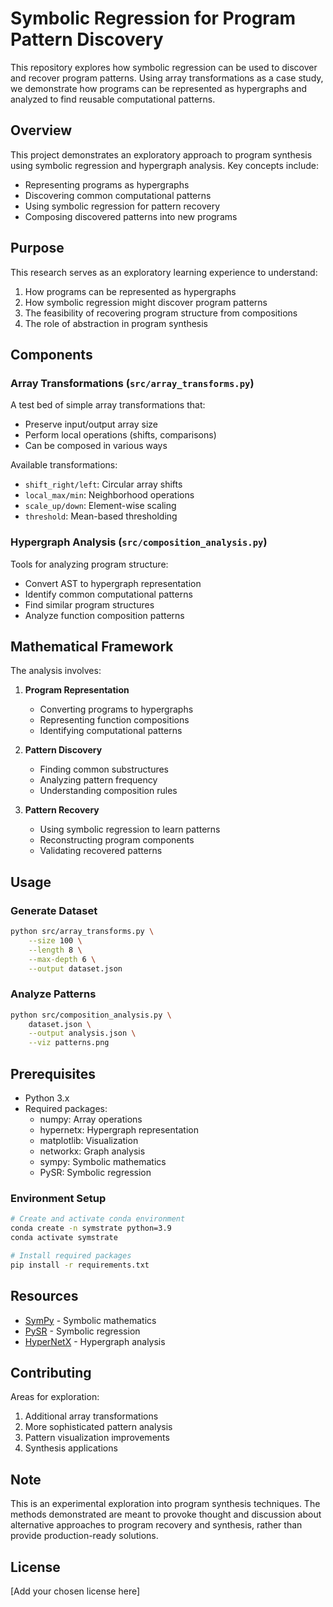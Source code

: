 # Symbolic Regression for Program Pattern Discovery

This repository explores how symbolic regression can be used to discover and recover program patterns. Using array transformations as a case study, we demonstrate how programs can be represented as hypergraphs and analyzed to find reusable computational patterns.

## Overview

This project demonstrates an exploratory approach to program synthesis using symbolic regression and hypergraph analysis. Key concepts include:

- Representing programs as hypergraphs
- Discovering common computational patterns
- Using symbolic regression for pattern recovery
- Composing discovered patterns into new programs

## Purpose

This research serves as an exploratory learning experience to understand:
1. How programs can be represented as hypergraphs
2. How symbolic regression might discover program patterns
3. The feasibility of recovering program structure from compositions
4. The role of abstraction in program synthesis

## Components

### Array Transformations (`src/array_transforms.py`)
A test bed of simple array transformations that:
- Preserve input/output array size
- Perform local operations (shifts, comparisons)
- Can be composed in various ways

Available transformations:
- `shift_right/left`: Circular array shifts
- `local_max/min`: Neighborhood operations
- `scale_up/down`: Element-wise scaling
- `threshold`: Mean-based thresholding

### Hypergraph Analysis (`src/composition_analysis.py`)
Tools for analyzing program structure:
- Convert AST to hypergraph representation
- Identify common computational patterns
- Find similar program structures
- Analyze function composition patterns

## Mathematical Framework

The analysis involves:
1. **Program Representation**
   - Converting programs to hypergraphs
   - Representing function compositions
   - Identifying computational patterns

2. **Pattern Discovery**
   - Finding common substructures
   - Analyzing pattern frequency
   - Understanding composition rules

3. **Pattern Recovery**
   - Using symbolic regression to learn patterns
   - Reconstructing program components
   - Validating recovered patterns

## Usage

### Generate Dataset
```bash
python src/array_transforms.py \
    --size 100 \
    --length 8 \
    --max-depth 6 \
    --output dataset.json
```

### Analyze Patterns
```bash
python src/composition_analysis.py \
    dataset.json \
    --output analysis.json \
    --viz patterns.png
```

## Prerequisites

- Python 3.x
- Required packages:
  - numpy: Array operations
  - hypernetx: Hypergraph representation
  - matplotlib: Visualization
  - networkx: Graph analysis
  - sympy: Symbolic mathematics
  - PySR: Symbolic regression

### Environment Setup

```bash
# Create and activate conda environment
conda create -n symstrate python=3.9
conda activate symstrate

# Install required packages
pip install -r requirements.txt
```

## Resources

- [SymPy](https://www.sympy.org/) - Symbolic mathematics
- [PySR](https://github.com/MilesCranmer/PySR) - Symbolic regression
- [HyperNetX](https://pnnl.github.io/HyperNetX/) - Hypergraph analysis

## Contributing

Areas for exploration:
1. Additional array transformations
2. More sophisticated pattern analysis
3. Pattern visualization improvements
4. Synthesis applications

## Note

This is an experimental exploration into program synthesis techniques. The methods demonstrated are meant to provoke thought and discussion about alternative approaches to program recovery and synthesis, rather than provide production-ready solutions.

## License

[Add your chosen license here]
